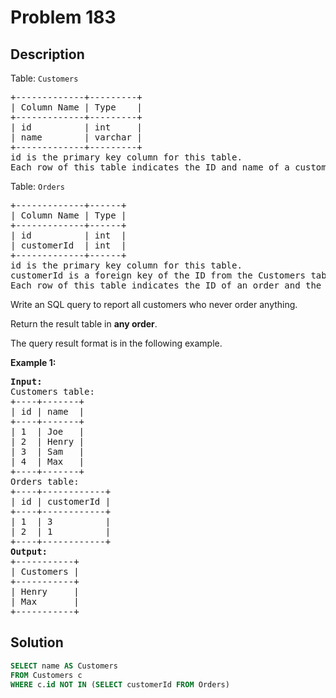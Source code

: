 # Problem 183

## Description

Table: `Customers`

<pre>
+-------------+---------+
| Column Name | Type    |
+-------------+---------+
| id          | int     |
| name        | varchar |
+-------------+---------+
id is the primary key column for this table.
Each row of this table indicates the ID and name of a customer.
</pre>

Table: `Orders`

<pre>
+-------------+------+
| Column Name | Type |
+-------------+------+
| id          | int  |
| customerId  | int  |
+-------------+------+
id is the primary key column for this table.
customerId is a foreign key of the ID from the Customers table.
Each row of this table indicates the ID of an order and the ID of the customer who ordered it.
</pre>

Write an SQL query to report all customers who never order anything.

Return the result table in **any order**.

The query result format is in the following example.

**Example 1:**

<pre>
<b>Input:</b> 
Customers table:
+----+-------+
| id | name  |
+----+-------+
| 1  | Joe   |
| 2  | Henry |
| 3  | Sam   |
| 4  | Max   |
+----+-------+
Orders table:
+----+------------+
| id | customerId |
+----+------------+
| 1  | 3          |
| 2  | 1          |
+----+------------+
<b>Output:</b> 
+-----------+
| Customers |
+-----------+
| Henry     |
| Max       |
+-----------+
</pre>

## Solution

```sql
SELECT name AS Customers
FROM Customers c
WHERE c.id NOT IN (SELECT customerId FROM Orders)
```
